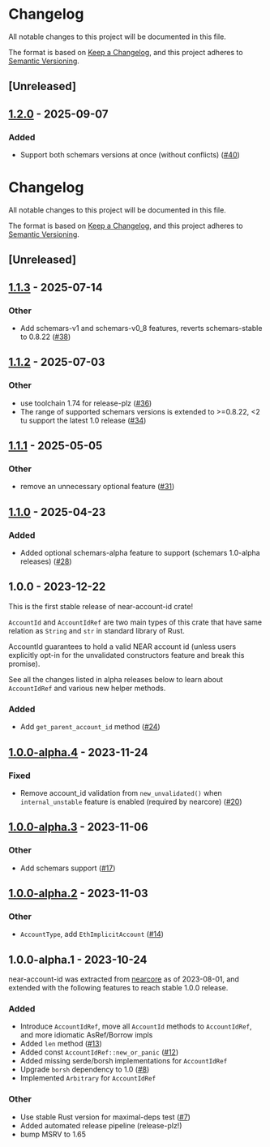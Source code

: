 # Changelog

All notable changes to this project will be documented in this file.

The format is based on [Keep a Changelog](https://keepachangelog.com/en/1.0.0/),
and this project adheres to [Semantic Versioning](https://semver.org/spec/v2.0.0.html).

## [Unreleased]

## [1.2.0](https://github.com/near/near-account-id-rs/compare/v1.1.3...v1.2.0) - 2025-09-07

### Added

- Support both schemars versions at once (without conflicts) ([#40](https://github.com/near/near-account-id-rs/pull/40))
# Changelog
All notable changes to this project will be documented in this file.

The format is based on [Keep a Changelog](https://keepachangelog.com/en/1.0.0/),
and this project adheres to [Semantic Versioning](https://semver.org/spec/v2.0.0.html).

## [Unreleased]

## [1.1.3](https://github.com/near/near-account-id-rs/compare/v1.1.2...v1.1.3) - 2025-07-14

### Other

- Add schemars-v1 and schemars-v0_8 features, reverts schemars-stable to 0.8.22 ([#38](https://github.com/near/near-account-id-rs/pull/38))

## [1.1.2](https://github.com/near/near-account-id-rs/compare/v1.1.1...v1.1.2) - 2025-07-03

### Other

- use toolchain 1.74 for release-plz ([#36](https://github.com/near/near-account-id-rs/pull/36))
- The range of supported schemars versions is extended to >=0.8.22, <2 tu support the latest 1.0 release ([#34](https://github.com/near/near-account-id-rs/pull/34))

## [1.1.1](https://github.com/near/near-account-id-rs/compare/v1.1.0...v1.1.1) - 2025-05-05

### Other

- remove an unnecessary optional feature ([#31](https://github.com/near/near-account-id-rs/pull/31))

## [1.1.0](https://github.com/near/near-account-id-rs/compare/v1.0.0...v1.1.0) - 2025-04-23

### Added

- Added optional schemars-alpha feature to support (schemars 1.0-alpha releases) ([#28](https://github.com/near/near-account-id-rs/pull/28))

## 1.0.0 - 2023-12-22

This is the first stable release of near-account-id crate!

`AccountId` and `AccountIdRef` are two main types of this crate that have same relation as `String` and `str` in standard library of Rust.

AccountId guarantees to hold a valid NEAR account id (unless users explicitly opt-in for the unvalidated constructors feature and break this promise).

See all the changes listed in alpha releases below to learn about `AccountIdRef` and various new helper methods.

### Added
- Add `get_parent_account_id` method ([#24](https://github.com/near/near-account-id-rs/pull/24))

## [1.0.0-alpha.4](https://github.com/near/near-account-id-rs/compare/v1.0.0-alpha.3...v1.0.0-alpha.4) - 2023-11-24

### Fixed
- Remove account_id validation from `new_unvalidated()` when `internal_unstable` feature is enabled (required by nearcore) ([#20](https://github.com/near/near-account-id-rs/pull/20))

## [1.0.0-alpha.3](https://github.com/near/near-account-id-rs/compare/v1.0.0-alpha.2...v1.0.0-alpha.3) - 2023-11-06

### Other
- Add schemars support ([#17](https://github.com/near/near-account-id-rs/pull/17))

## [1.0.0-alpha.2](https://github.com/near/near-account-id-rs/compare/v1.0.0-alpha.1...v1.0.0-alpha.2) - 2023-11-03

### Other
- `AccountType`, add `EthImplicitAccount` ([#14](https://github.com/near/near-account-id-rs/pull/14))

## 1.0.0-alpha.1 - 2023-10-24

near-account-id was extracted from [nearcore](https://github.com/near/nearcore) as of 2023-08-01, and extended with the following features to reach stable 1.0.0 release.

### Added
- Introduce `AccountIdRef`, move all `AccountId` methods to `AccountIdRef`, and more idiomatic AsRef/Borrow impls
- Added `len` method ([#13](https://github.com/near/near-account-id/pull/13))
- Added const `AccountIdRef::new_or_panic` ([#12](https://github.com/near/near-account-id/pull/12))
- Added missing serde/borsh implementations for `AccountIdRef`
- Upgrade `borsh` dependency to 1.0 ([#8](https://github.com/near/near-account-id/pull/8))
- Implemented `Arbitrary` for `AccountIdRef`

### Other
- Use stable Rust version for maximal-deps test ([#7](https://github.com/near/near-account-id/pull/7))
- Added automated release pipeline (release-plz!)
- bump MSRV to 1.65
